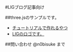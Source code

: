 #LIGブログ記事向け

##three.jsのサンプルです。
* [チュートリアルで作れるやつ](http://n0bisuke.github.io/practice_threejs/)
* [LIGのロゴです。](http://n0bisuke.github.io/practice_threejs/liglogo.html)

##問い合わせ
@n0bisuke まで

